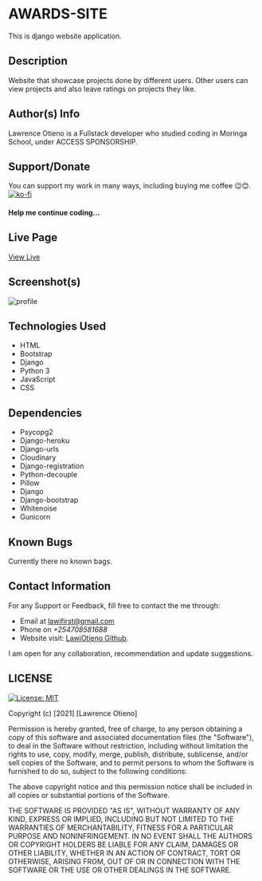 # AWARDS-SITE

This is django website application.

## Description
Website that showcase projects done by different users. Other users can view projects and also leave ratings on projects they like.


## Author(s) Info
Lawrence Otieno is a Fullstack developer who studied coding in Moringa School, under ACCESS SPONSORSHIP.

## Support/Donate
You can support my work in many ways, including buying me coffee 😉😊.  
[![ko-fi](https://ko-fi.com/img/githubbutton_sm.svg)](https://ko-fi.com/N4N26PU7L)
 <h4>Help me continue coding...</h4>
<!-- [Buy Me Coffee ☕️](https://ko-fi.com/streetgrandmaster) -->



## Live Page
[View Live](https://lawi-awards-site.herokuapp.com/)


## Screenshot(s)
![profile](https://thumbs2.imgbox.com/a0/92/02EdbIYU_t.png)



## 


## Technologies Used
* HTML
* Bootstrap
* Django
* Python 3
* JavaScript
* CSS


## Dependencies
* Psycopg2
* Django-heroku
* Django-urls
* Cloudinary
* Django-registration
* Python-decouple
* Pillow
* Django
* Django-bootstrap
* Whitenoise
* Gunicorn

## Known Bugs
Currently there no known bags.


## Contact Information
For any Support or Feedback, fill free to contact the me through: 
* Email at lawifirst@gmail.com 
* Phone on *+254708581688*
* Website visit: [LawiOtieno Github](https://github.com/LawiOtieno).
<p>I am open for any collaboration, recommendation and update suggestions.</p>

## LICENSE

[![License: MIT](https://img.shields.io/badge/License-MIT-yellow.svg)](/LICENSE)

<!-- [MIT License](https://choosealicense.com/licenses/mit/) -->

Copyright (c) [2021] [Lawrence Otieno]

Permission is hereby granted, free of charge, to any person obtaining a copy
of this software and associated documentation files (the "Software"), to deal
in the Software without restriction, including without limitation the rights
to use, copy, modify, merge, publish, distribute, sublicense, and/or sell
copies of the Software, and to permit persons to whom the Software is
furnished to do so, subject to the following conditions:

The above copyright notice and this permission notice shall be included in all
copies or substantial portions of the Software.

THE SOFTWARE IS PROVIDED "AS IS", WITHOUT WARRANTY OF ANY KIND, EXPRESS OR
IMPLIED, INCLUDING BUT NOT LIMITED TO THE WARRANTIES OF MERCHANTABILITY,
FITNESS FOR A PARTICULAR PURPOSE AND NONINFRINGEMENT. IN NO EVENT SHALL THE
AUTHORS OR COPYRIGHT HOLDERS BE LIABLE FOR ANY CLAIM, DAMAGES OR OTHER
LIABILITY, WHETHER IN AN ACTION OF CONTRACT, TORT OR OTHERWISE, ARISING FROM,
OUT OF OR IN CONNECTION WITH THE SOFTWARE OR THE USE OR OTHER DEALINGS IN THE
SOFTWARE.